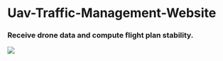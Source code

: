 # Uav-Traffic-Management-Website

### Receive drone data and compute flight plan stability.
![](https://imgur.com/wye9f9J.gif)
